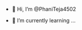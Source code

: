- 👋 Hi, I’m @PhaniTeja4502

- 🌱 I’m currently learning ...


<!---
PhaniTeja4502/PhaniTeja4502 is a ✨ special ✨ repository because its `README.md` (this file) appears on your GitHub profile.
You can click the Preview link to take a look at your changes.
--->
